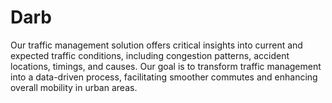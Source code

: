# Darb

Our traffic management solution offers critical insights into current and expected traffic conditions, including congestion patterns, accident locations, timings, and causes.
Our goal is to transform traffic management into a data-driven process, facilitating smoother commutes and enhancing overall mobility in urban areas.
